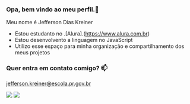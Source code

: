 ### Opa, bem vindo ao meu perfil.👋

Meu nome é Jefferson Dias Kreiner
 
- Estou estudanto no .[Alura].(https://www.alura.com.br)
- Estou desenvolvento a linguagem no JavaScript
- Utilizo esse espaço para minha organização e compartilhamento dos meus projetos

### Quer entra em contato comigo? 📫

jefferson.kreiner@escola.pr.gov.br

![](https://media.tenor.com/s4UI9q7QDE8AAAAM/running-away-chicken.gif)
![](https://media.tenor.com/fudT2_4AY7AAAAAj/huh-meme-huh.gif)
